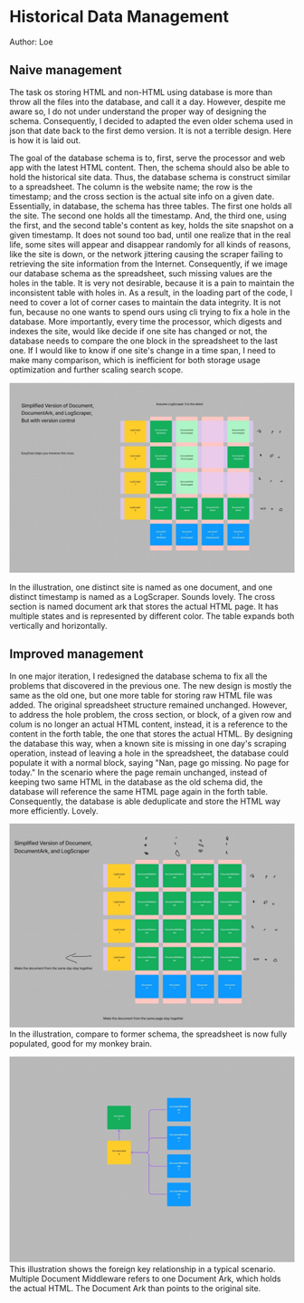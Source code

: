 # Historical Data Management

Author: Loe

## Naive management

The task os storing HTML and non-HTML using database is more than throw all the files into the database, and call it a day. However, despite me aware so, I do not under understand the proper way of designing the schema. Consequently, I decided to adapted the even older schema used in json that date back to the first demo version. It is not a terrible design. Here is how it is laid out.

The goal of the database schema is to, first, serve the processor and web app with the latest HTML content. Then, the schema should also be able to hold the historical site data. Thus, the database schema is construct similar to a spreadsheet. The column is the website name; the row is the timestamp; and the cross section is the actual site info on a given date. Essentially, in database, the schema has three tables. The first one holds all the site. The second one holds all the timestamp. And, the third one, using the first, and the second table's content as key, holds the site snapshot on a given timestamp. It does not sound too bad, until one realize that in the real life, some sites will appear and disappear randomly for all kinds of reasons, like the site is down, or the network jittering causing the scraper failing to retrieving the site information from the Internet. Consequently, if we image our database schema as the spreadsheet, such missing values are the holes in the table. It is very not desirable, because it is a pain to maintain the inconsistent table with holes in. As a result, in the loading part of the code, I need to cover a lot of corner cases to maintain the data integrity. It is not fun, because no one wants to spend ours using cli trying to fix a hole in the database. More importantly, every time the processor, which digests and indexes the site, would like decide if one site has changed or not, the database needs to compare the one block in the spreadsheet to the last one. If I would like to know if one site's change in a time span, I need to make many comparison, which is inefficient for both storage usage optimization and further scaling search scope.

![Og database schema illustration](../imgs/OldDatabaseSchemaForDocument.jpg)

In the illustration, one distinct site is named as one document, and one distinct timestamp is named as a LogScraper. Sounds lovely. The cross section is named document ark that stores the actual HTML page. It has multiple states and is represented by different color. The table expands both vertically and horizontally.

## Improved management

In one major iteration, I redesigned the database schema to fix all the problems that discovered in the previous one. The new design is mostly the same as the old one, but one more table for storing raw HTML file was added. The original spreadsheet structure remained unchanged. However, to address the hole problem, the cross section, or block, of a given row and colum is no longer an actual HTML content, instead, it is a reference to the content in the forth table, the one that stores the actual HTML. By designing the database this way, when a known site is missing in one day's scraping operation, instead of leaving a hole in the spreadsheet, the database could populate it with a normal block, saying "Nan, page go missing. No page for today." In the scenario where the page remain unchanged, instead of keeping two same HTML in the database as the old schema did, the database will reference the same HTML page again in the forth table. Consequently, the database is able deduplicate and store the HTML way more efficiently. Lovely.

![Improved database schema illustration](../imgs/NewDatabaseSchemaForDocument.jpg)\
In the illustration, compare to former schema, the spreadsheet is now fully populated, good for my monkey brain.

![Improved database schema illustration](../imgs/NewDatabaseSchemaForDocument-P2.jpg)\
This illustration shows the foreign key relationship in a typical scenario. Multiple Document Middleware refers to one Document Ark, which holds the actual HTML. The Document Ark than points to the original site.
